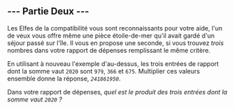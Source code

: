 ## --- Partie Deux ---

Les Elfes de la compatibilité vous sont reconnaissants pour votre aide, l'un de veux vous offre même une pièce étoile-de-mer qu'il avait gardé d'un séjour passé sur l'île. Il vous en propose une seconde, si vous trouvez *trois* nombres dans votre rapport de dépenses remplissant le même critère.

En utilisant à nouveau l'exemple d'au-dessus, les trois entrées de rapport dont la somme vaut ``2020`` sont ``979``, ``366`` et ``675``. Multiplier ces valeurs ensemble donne la réponse, <code><em>241861950</em></code>.

Dans votre rapport de dépenses, *quel est le produit des trois entrées dont la somme vaut ``2020`` ?*